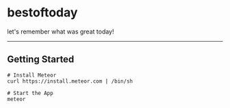 # bestoftoday

let's remember what was great today!

----

## Getting Started


```
# Install Meteor
curl https://install.meteor.com | /bin/sh

# Start the App
meteor
```
